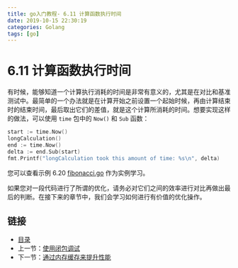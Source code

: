 ```yaml
---
title: go入门教程- 6.11 计算函数执行时间   
date: 2019-10-15 22:30:19   
categories: Golang   
tags: [go]   
---
```

# 6.11 计算函数执行时间

有时候，能够知道一个计算执行消耗的时间是非常有意义的，尤其是在对比和基准测试中。最简单的一个办法就是在计算开始之前设置一个起始时候，再由计算结束时的结束时间，最后取出它们的差值，就是这个计算所消耗的时间。想要实现这样的做法，可以使用 `time` 包中的 `Now()` 和 `Sub` 函数：

```go
start := time.Now()
longCalculation()
end := time.Now()
delta := end.Sub(start)
fmt.Printf("longCalculation took this amount of time: %s\n", delta)
```

您可以查看示例 6.20 [fibonacci.go](examples/chapter_6/fibonacci.go) 作为实例学习。

如果您对一段代码进行了所谓的优化，请务必对它们之间的效率进行对比再做出最后的判断。在接下来的章节中，我们会学习如何进行有价值的优化操作。

## 链接

- [目录](https://blog.zshipu.com/2019/10/15/golang/20191015/directory/)
- 上一节：[使用闭包调试](file://06.10.md)
- 下一节：[通过内存缓存来提升性能](file://06.12.md)